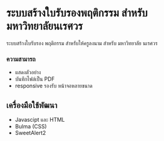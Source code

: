 # ระบบสร้างใบรับรองพฤติกรรม สำหรับ มหาวิทยาลัยนเรศวร
ระบบสร้างใบรับรอง พฤติกรรม สำหรับให้ครูลงนาม สำหรับ มหาวิทยาลัย นเรศวร

### ความสามารถ
- แสดงตัวอย่าง 
- บันทึกไฟล์เป็น PDF
- responsive รองรับ หน้าจอหลายขนาด

## เครื่องมือใช้พัฒนา
- Javascipt และ HTML
- Bulma (CSS)
- SweetAlert2
